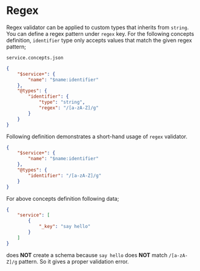 # Regex

Regex validator can be applied to custom types that inherits from `string`. You
can define a regex pattern under `regex` key. For the following concepts
definition, `identifier` type only accepts values that match the given regex
pattern;

`service.concepts.json`

```json
{
    "$service+": {
        "name": "$name:identifier"
    },
    "@types": {
        "identifier": {
            "type": "string",
            "regex": "/[a-zA-Z]/g"
        }
    }
}
```

Following definition demonstrates a short-hand usage of `regex` validator.

```json
{
    "$service+": {
        "name": "$name:identifier"
    },
    "@types": {
        "identifier": "/[a-zA-Z]/g"
    }
}
```

For above concepts definition following data;

```json
{
    "service": [
        {
            "_key": "say hello"
        }
    ]
}
```

does **NOT** create a schema because `say hello` does **NOT** match
`/[a-zA-Z]/g` pattern. So it gives a proper validation error.

